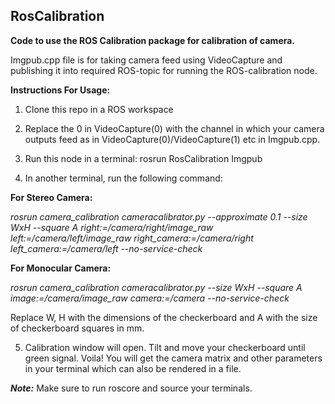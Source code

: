 ## RosCalibration

**Code to use the ROS Calibration package for calibration of camera.**

Imgpub.cpp file is for taking camera feed using VideoCapture and publishing it into required ROS-topic for running the ROS-calibration node.

**Instructions For Usage:**

1. Clone this repo in a ROS workspace

2. Replace the 0 in VideoCapture(0) with the channel in which your camera outputs feed as in VideoCapture(0)/VideoCapture(1) etc in Imgpub.cpp.

3. Run this node in a terminal: rosrun RosCalibration Imgpub

4. In another terminal, run the following command:

**For Stereo Camera:**

*rosrun camera_calibration cameracalibrator.py --approximate 0.1 --size WxH --square A right:=/camera/right/image_raw left:=/camera/left/image_raw right_camera:=/camera/right left_camera:=/camera/left --no-service-check*

**For Monocular Camera:**

*rosrun camera_calibration cameracalibrator.py --size WxH --square A image:=/camera/image_raw camera:=/camera --no-service-check*

Replace W, H with the dimensions of the checkerboard and A with the size of checkerboard squares in mm.

5. Calibration window will open. Tilt and move your checkerboard until green signal. Voila! You will get the camera matrix and other parameters in your terminal which can also be rendered in a file.

***Note:***
Make sure to run roscore and source your terminals.
